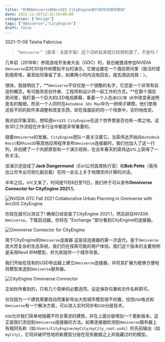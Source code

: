 ```yaml
---
title: "利用Omniverse和ArcGIS CityEngine进行协作式城市规划"
date: 2021-11-16T12:15:55+08:00
categories: ["Design"]
tags: ["Omniverse","CityEngine"]
draft: false
---
```



2021-11-09
Taisha Fabricius

> "`Omniverse` "（直译：全能宇宙）这个词听起来就已经很刺激了，不是吗？

几年前（2018年）参观游戏开发者大会（GDC）时，我也被邀请参加NVIDIA `Omniverse`实时3D协作和模拟平台的演示。它被设置在一个酒店房间里（我当时感到很奇怪，甚至给同事留了言，如果两小时内没有回去，就去酒店找我：）。

很快，我就明白了，**`Omniverse`不仅仅是一个很酷的名字，它还是一个非常有前途的概念，有可能改变创作者、工程师和设计师一起工作的方式。**在那个酒店房间里，我盯着一个巨大的LED电视屏幕，看着一个人在`虚幻引擎 UE`中改变泰迪熊皮毛的粗细，而另一个人同时在`Autodesk 3ds Max`中为一把椅子建模。他们使用这些不同的软件来调整和改变东西，却在我面前的同一个场景中，实时地改变。

我对此印象深刻，想知道`ArcGIS CityEngine`在这个世界里是否也有一席之地。这些3D工作流程在许多行业中都是非常重要的。

随着`Omniverse`的发展，`CityEngine`团队一直关注着它。当英伟达开始向`Autodesk Revit`和`Rhino3D`等其他应用程序发布`Omniverse`连接器时，我们也加入了这一行列，并创建了一个内部原型和一个演示视频，在去年春天的英伟达`GTC`上获得了一些关注。

该演示还促成了**Jack Dangermond**（Esri公司首席执行官）和**Bob Pette**（英伟达公司专业可视化副总裁）在同一会议上关于地理空间计算的对话。

半年之后，`GTC`又来了，时间是11月8日至11日，我们终于可以发布**Omniverse Connector for CityEngine 2021.1**。

![NVIDIA GTC Fall 2021 Collaborative Urban Planning in Omniverse with ArcGIS CityEngine](https://tva1.sinaimg.cn/large/008i3skNgy1gwhbgiwxi5j31kw0sgdnf.jpg)

你现在就可以测试了! 确保已经安装了CityEngine 2021.1，然后前往NVIDIA `Omniverse`，下载启动器，你将在 "Exchange "部分看到CityEngine的连接器。

![Omniverse Connector for CityEngine](https://tva1.sinaimg.cn/large/008i3skNgy1gwhbnhhk6cj30p40pm77z.jpg)

用于CityEngine的`Omniverse`连接器
这是该连接器的第一次迭代。鉴于`Omniverse`庞大而复杂的生态系统，我们仍在探索可能的用户体验。我们这个版本的主要用例是采用Revit BIM模型，并为其提供一个城市背景。

我们开始在现有的USD导出器上建立`Omniverse`连接器，并将其扩展为能够方便地将模型发送到`Omniverse`服务器。

![CityEngine Omniverse Connector](https://tva1.sinaimg.cn/large/008i3skNgy1gwhbnrten6j30b00cg3z7.jpg)

正如你所看到的，只有几个简单的必要选项。设定保存位置和文件名称即可。

仅仅因为一个建筑需要改动而重新导出大型城市模型很不优雅，恰恰`USD`格式和`Omniverse`有一个解决方案，可以进入实时同步和`USD`分层技术。

`USD`允许我们简单地隐藏不符合需求的建筑，并在上面分层增加一个更新版本。这正是我们添加到`Omniverse`连接器的方法。如果连接器检测到`Omniverse`服务器上有相同名称（如`/Users/CityEngine/myCity/myCity_root.usdc`）的先前输出（如`myCity`），它将非破坏性地将新模型分层在现有数据之上并隐藏过时的模型。